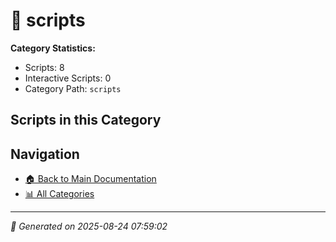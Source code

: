 # 📁 scripts

**Category Statistics:**
- Scripts: 8
- Interactive Scripts: 0
- Category Path: `scripts`

## Scripts in this Category


## Navigation

- [🏠 Back to Main Documentation](README.md)
- [📊 All Categories](README.md#-categories)

---

*📅 Generated on 2025-08-24 07:59:02*
